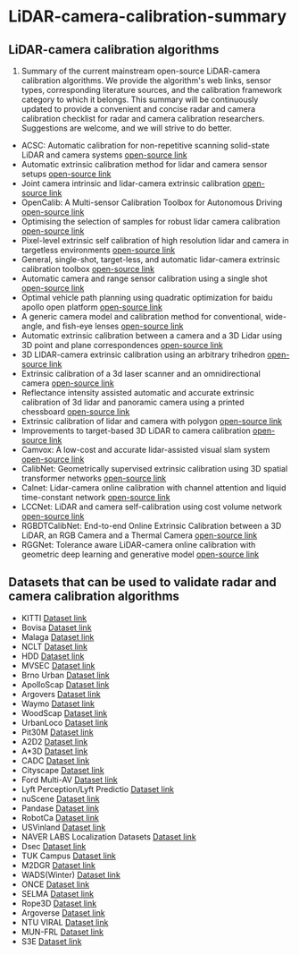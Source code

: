 # LiDAR-camera-calibration-summary
## LiDAR-camera calibration algorithms


1. Summary of the current mainstream open-source LiDAR-camera calibration algorithms. We provide the algorithm's web links, sensor types, corresponding literature sources, and the calibration framework category to which it belongs. This summary will be continuously updated to provide a convenient and concise radar and camera calibration checklist for radar and camera calibration researchers. Suggestions are welcome, and we will strive to do better. 
* ACSC: Automatic calibration for non-repetitive scanning solid-state LiDAR and camera systems [open-source link](https://github.com/HViktorTsoi/ACSC.git)
* Automatic extrinsic calibration method for lidar and camera sensor setups [open-source link](https://github.com/beltransen/velo2cam_calibration )
* Joint camera intrinsic and lidar-camera extrinsic calibration [open-source link](https://github.com/ankitdhall/lidar_camera_calibration)
* OpenCalib: A Multi-sensor Calibration Toolbox for Autonomous Driving [open-source link](https://github.com/PJLab-ADG/SensorsCalibration)
* Optimising the selection of samples for robust lidar camera calibration [open-source link](https://github.com/acfr/cam−lidar−calibration)
* Pixel-level extrinsic self calibration of high resolution lidar and camera in targetless environments [open-source link](https://github.com/hku-mars/livox−camera−calib) 
* General, single-shot, target-less, and automatic lidar-camera extrinsic calibration toolbox [open-source link](https://github.com/koide3/direct_visual_lidar_calibration)
* Automatic camera and range sensor calibration using a single shot [open-source link](https://www.cvlibs.net/software/libcbdetect)
* Optimal vehicle path planning using quadratic optimization for baidu apollo open platform [open-source link](https://github.com/ApolloAuto/apollo/tree/master/modules/calibration)
* A generic camera model and calibration method for conventional, wide-angle, and fish-eye lenses [open-source link](https://github.com/tier4/CalibrationTools)
* Automatic extrinsic calibration between a camera and a 3D Lidar using 3D point and plane correspondences [open-source link](https://ww2.mathworks.cn/help/lidar/ug/lidar-and-camera-calibration.htm)
* 3D LIDAR-camera extrinsic calibration using an arbitrary trihedron [open-source link](https://github.com/heethesh/lidar−camera−calibration)
* Extrinsic calibration of a 3d laser scanner and an omnidirectional camera [open-source link](https://github.com/SubMishMar/cam−lidar−calib)
* Reflectance intensity assisted automatic and accurate extrinsic calibration of 3d lidar and panoramic camera using a printed chessboard [open-source link](https://github.com/mfxox/ILCC)
* Extrinsic calibration of lidar and camera with polygon [open-source link](https://github.com/ram-lab/plyca)
* Improvements to target-based 3D LiDAR to camera calibration [open-source link](https://github.com/UMich-BipedLab/extrinsic−lidar−camera−calibration)
* Camvox: A low-cost and accurate lidar-assisted visual slam system [open-source link](https://github.com/xuankuzcr/CamVox)
* CalibNet: Geometrically supervised extrinsic calibration using 3D spatial transformer networks [open-source link](https://epiception.github.io/CalibNet)
* Calnet: Lidar-camera online calibration with channel attention and liquid time-constant network [open-source link](https://github.com/XD319328/CALNet)
* LCCNet: LiDAR and camera self-calibration using cost volume network [open-source link](https://github.com/LvXudong-HIT/LCCN)
* RGBDTCalibNet: End-to-end Online Extrinsic Calibration between a 3D LiDAR, an RGB Camera and a Thermal Camera [open-source link](https://github.com/sanatmh-arolkar/RGBDTCalibNet.git)
* RGGNet: Tolerance aware LiDAR-camera online calibration with geometric deep learning and generative model [open-source link](https://github.com/KleinYuan/RGGNet)

## Datasets that can be used to validate radar and camera calibration algorithms
* KITTI [Dataset link](https://www.cvlibs.net/datasets/kitti/)
* Bovisa [Dataset link](http://www.rawseeds.org/home/)
* Malaga [Dataset link](https://daniilidis-group.github.io/mvsec/download/)
* NCLT [Dataset link](http://robots.engin.umich.edu/nclt/)
* HDD [Dataset link](https://usa.honda-ri.com/hdd)
* MVSEC [Dataset link](https://daniilidis-group.github.io/mvsec/)
* Brno Urban [Dataset link](https://github.com/Robotics-BUT/Brno-Urban-Dataset)
* ApolloScap [Dataset link](https://apolloscape.auto/)
* Argovers [Dataset link](https://www.argoverse.org/)
* Waymo [Dataset link](https://waymo.com/open/)
* WoodScap [Dataset link](https://github.com/valeoai/WoodScape)
* UrbanLoco [Dataset link](https://github.com/weisongwen/UrbanLoc)
* Pit30M [Dataset link](https://www.a2d2.audi/a2d2/en.html)
* A2D2 [Dataset link](https://www.a2d2.audi/a2d2/en.html)
* A*3D [Dataset link](https://paperswithcode.com/dataset/a-3d)
* CADC [Dataset link](https://paperswithcode.com/dataset/cadc)
* Cityscape [Dataset link](https://www.cityscapes-dataset.com/)
* Ford Multi-AV [Dataset link](https://avdata.ford.com/)
* Lyft Perception/Lyft Predictio [Dataset link](https://level-5.global/register/)
* nuScene [Dataset link](https://www.nuscenes.org/)
* Pandase [Dataset link](https://scale.com/resources/download/pandaset)
* RobotCa [Dataset link](https://robotcar-dataset.robots.ox.ac.uk/)
* USVinland [Dataset link](https://github.com/ORCA-Uboat/USVInland-Datas)
* NAVER LABS Localization Datasets [Dataset link](https://www.naverlabs.com/datasets)
* Dsec [Dataset link](https://dsec.ifi.uzh.ch)
* TUK Campus [Dataset link](http://www.agrosy.informatik.uni-kl.de/)
* M2DGR [Dataset link](https://github.com/SJTU-ViSYS/M2DGR)
* WADS(Winter) [Dataset link](https://digitalcommons.mtu.edu/wads/)
* ONCE  [Dataset link](https://once-for-auto-driving.github.io/)
* SELMA [Dataset link](https://scanlab.dei.unipd.it/selma-dataset/)
* Rope3D [Dataset link](https://thudair.baai.ac.cn/rope)
* Argoverse [Dataset link](https://www.argoverse.org/av2.htm)
* NTU VIRAL [Dataset link](https://ntu-aris.github.io/ntu−viral−dataset/)
* MUN-FRL [Dataset link](https://mun-frl-vil-dataset.readthedocs.io/en/lates)
* S3E [Dataset link](https://pengyu-team.github.io/S3E/)
